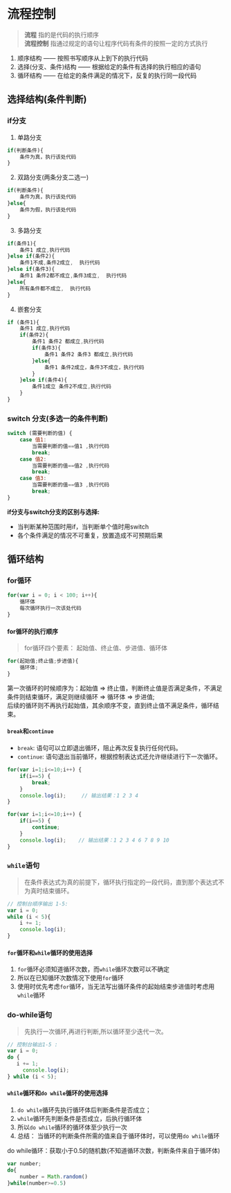 # 流程控制
> **流程** 指的是代码的执行顺序  
> **流程控制** 指通过规定的语句让程序代码有条件的按照一定的方式执行

1. 顺序结构 —— 按照书写顺序从上到下的执行代码
2. 选择(分支、条件)结构 —— 根据给定的条件有选择的执行相应的语句
3. 循环结构 —— 在给定的条件满足的情况下，反复的执行同一段代码

## 选择结构(条件判断)
### if分支
1. 单路分支
```js
if(判断条件){    
    条件为真，执行该处代码
}
```

2. 双路分支(两条分支二选一)
```js
if(判断条件){    
    条件为真，执行该处代码
}else{
    条件为假，执行该处代码
}
```

3. 多路分支
```js
if(条件1){
    条件1 成立,执行代码
}else if(条件2){
    条件1不成,条件2成立,  执行代码
}else if(条件3){
    条件1 条件2都不成立,条件3成立,  执行代码
}else{
    所有条件都不成立,  执行代码
}
```

4. 嵌套分支
```js
if (条件1){
    条件1 成立,执行代码
    if(条件2){
        条件1 条件2 都成立,执行代码
        if(条件3){
            条件1 条件2 条件3 都成立,执行代码
        }else{
            条件1 条件2成立，条件3不成立，执行代码
        }
    }else if(条件4){
        条件1成立 条件2不成立,执行代码
    }
}
```

### switch 分支(多选一的条件判断)
```js
switch (需要判断的值) {
    case 值1:
        当需要判断的值==值1 ,执行代码
        break;
    case 值2:
        当需要判断的值==值2 ,执行代码
        break;
    case 值3:
        当需要判断的值==值3 ,执行代码
        break;
}
```

**if分支与switch分支的区别与选择:** </br>
  * 当判断某种范围时用if，当判断单个值时用switch
  * 各个条件满足的情况不可重复，放置造成不可预期后果



## 循环结构
### for循环
```js
for(var i = 0; i < 100; i++){
    循环体
    每次循环执行一次该处代码
}
```
#### for循环的执行顺序
> for循环四个要素： 起始值、终止值、步进值、循环体

```js
for(起始值;终止值;步进值){
    循环体;
}
```
第一次循环的时候顺序为：起始值 => 终止值，判断终止值是否满足条件，不满足条件则结束循环，满足则继续循环 => 循环体  => 步进值;    
后续的循环则不再执行起始值，其余顺序不变，直到终止值不满足条件，循环结束。


#### `break`和`continue`
* `break`:  语句可以立即退出循环，阻止再次反复执行任何代码。
* `continue`:  语句退出当前循环，根据控制表达式还允许继续进行下一次循环。

```js
for(var i=1;i<=10;i++) {
    if(i==5) {
        break;
    }
    console.log(i);     // 输出结果：1 2 3 4
}

for(var i=1;i<=10;i++) {
    if(i==5) {
        continue;
    }
    console.log(i);    // 输出结果：1 2 3 4 6 7 8 9 10
}
```

### `while`语句
>在条件表达式为真的前提下，循环执行指定的一段代码，直到那个表达式不为真时结束循环。

```js
// 控制台顺序输出 1-5:
var i = 0;
while (i < 5){
	i += 1;
	console.log(i);
}
```

#### `for`循环和`while`循环的使用选择
1. `for`循环必须知道循环次数，而`while`循环次数可以不确定
2. 所以在已知循环次数情况下使用`for`循环
3. 使用时优先考虑`for`循环，当无法写出循环条件的起始结束步进值时考虑用`while`循环


### do-while语句
> 先执行一次循环,再进行判断,所以循环至少迭代一次。

```js
// 控制台输出1-5 :
var i = 0;
do {
   i += 1;
	 console.log(i);
} while (i < 5);
```


#### `while`循环和`do while`循环的使用选择
1. `do while`循环先执行循环体后判断条件是否成立；
2. `while`循环先判断条件是否成立，后执行循环体
3. 所以`do while`循环的循环体至少执行一次
4. 总结： 当循环的判断条件所需的值来自于循环体时，可以使用`do while`循环    

do while循环：获取小于0.5的随机数(不知道循环次数，判断条件来自于循环体)
```js
var number;
do{
    number = Math.random()
}while(number>=0.5)
```
